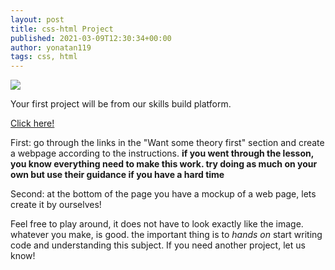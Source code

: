 ```yaml
---
layout: post
title: css-html Project
published: 2021-03-09T12:30:34+00:00
author: yonatan119
tags: css, html
---
```


![](https://bundles.yourlearning.ibm.com/skills/ngo/assets/PZVPGKQQMYGZ128B/css2-layout-to-integrate.png)

Your first project will be from our skills build platform.

[Click here!](https://bundles.yourlearning.ibm.com/skills/ngo/#RKEMERVPMPMY1DGX/EKVDPYPKGMKV155G)

First:
go through the links in the "Want some theory first" section and create a webpage according to the instructions.
**if you went through the lesson, you know everything need to make this work. try doing as much on your own but use their guidance if you have a hard time**

Second:
at the bottom of the page you have a mockup of a web page, lets create it by ourselves!

Feel free to play around, it does not have to look exactly like the image.
whatever you make, is good.
the important thing is to *hands on* start writing code and understanding this subject.
If you need another project, let us know!